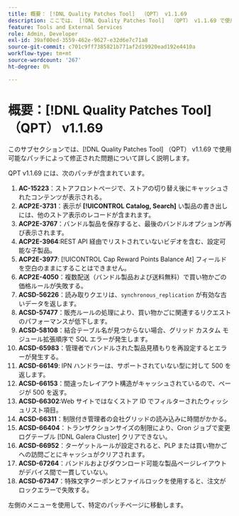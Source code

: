 ```yaml
---
title: 概要： [!DNL Quality Patches Tool]  （QPT） v1.1.69
description: ここでは、 [!DNL Quality Patches Tool]  （QPT） v1.1.69 で使用可能なパッチによって修正された問題について詳しく説明します。
feature: Tools and External Services
role: Admin, Developer
exl-id: 39af00ed-3559-462e-9627-e32d6e7c71a8
source-git-commit: c701c9ff7385821b771af2d19920ead192e4410a
workflow-type: tm+mt
source-wordcount: '267'
ht-degree: 0%

---
```


# 概要：[!DNL Quality Patches Tool] （QPT） v1.1.69

このサブセクションでは、[!DNL Quality Patches Tool] （QPT） v1.1.69 で使用可能なパッチによって修正された問題について詳しく説明します。

QPT v1.1.69 には、次のパッチが含まれています。
1. **AC-15223**：ストアフロントページで、ストアの切り替え後にキャッシュされたコンテンツが表示される。
1. **ACP2E-3731**：表示が **[!UICONTROL Catalog, Search]** い製品の書き出しには、他のストア表示のレコードが含まれます。
1. **ACP2E-3767**：バンドル製品を保存すると、最後のバンドルオプションが再び表示されます。
1. **ACP2E-3964**:REST API 経由でリストされていないビデオを含む、設定可能な子製品。
1. **ACP2E-3977**: [!UICONTROL Cap Reward Points Balance At] フィールドを空白のままにすることはできません。
1. **ACP2E-4050**：複数配送（バンドル製品および送料無料）で買い物かごの価格ルールが失敗する。
1. **ACSD-56226**：読み取りクエリは、`synchronous_replication` が有効な古いデータを返します。
1. **ACSD-57477**：販売ルールの処理により、買い物かごに関連するリクエストのパフォーマンスが低下します。
1. **ACSD-58108**：結合テーブル名が見つからない場合、グリッド カスタム モジュール拡張順序で SQL エラーが発生します。
1. **ACSD-65983**：管理者でバンドルされた製品見積もりを再設定するとエラーが発生する。
1. **ACSD-66149**: IPN ハンドラーは、サポートされていない型に対して 500 を返します。
1. **ACSD-66153**：間違ったレイアウト構造がキャッシュされているので、ページが 500 を返す。
1. **ACSD-66302**:Web サイトではなくストア ID でフィルターされたウィッシュリスト項目。
1. **ACSD-66311**：制限付き管理者の会社グリッドの読み込みに時間がかかる。
1. **ACSD-66404**：トランザクションサイズの制限により、Cron ジョブで変更ログテーブル [!DNL Galera Cluster] クリアできない。
1. **ACSD-66952**：ターゲットルールが設定されると、PLP または買い物かごへの訪問ごとにキャッシュがクリアされます。
1. **ACSD-67264**：バンドルおよびダウンロード可能な製品ページレイアウトがデバイス間で一貫していない。
1. **ACSD-67347**：特殊文字クーポンとファイルロックを使用すると、注文がロックエラーで失敗する。

左側のメニューを使用して、特定のパッチページに移動します。
